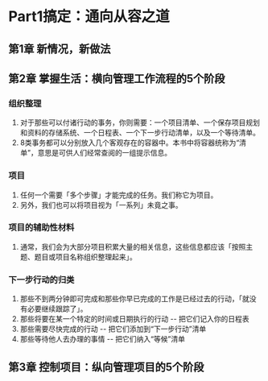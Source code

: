 # Part1搞定：通向从容之道

## 第1章 新情况，新做法



## 第2章 掌握生活：横向管理工作流程的5个阶段

### 	组织整理

1. 对于那些可以付诸行动的事务，你则需要：一个项目清单、一个保存项目规划和资料的存储系统、一个日程表、一个下一步行动清单，以及一个等待清单。
2. 8类事务都可以分别放入几个客观存在的容器中。本书中将容器统称为“清单”，意思是可供人们经常查阅的一组提示信息。

### 	项目

1. 任何一个需要「多个步骤」才能完成的任务。我们称它为项目。
2. 另外，我们也可以将项目视为「一系列」未竟之事。

### 	项目的辅助性材料

1. 通常，我们会为大部分项目积累大量的相关信息，这些信息都应该「按照主题、题目或项目名称组织整理起来」。

### 	下一步行动的归类

1. 那些不到两分钟即可完成和那些你早已完成的工作是已经过去的行动，「就没有必要继续跟踪了」。
2. 那些将要在某一个特定的时间或日期执行的行动 -- 把它们记入你的日程表
3. 那些需要尽快完成的行动 -- 把它们添加到“下一步行动”清单
4. 那些等待他人去办理的事情 -- 把它们纳入“等候”清单

## 第3章 控制项目：纵向管理项目的5个阶段

### 